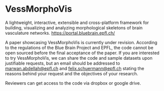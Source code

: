 # VessMorphoVis
A lightweight, interactive, extensible and cross-platform framework for building, visualizing and analyzing morphological skeletons of brain vasculature networks. https://portal.bluebrain.epfl.ch/

A paper showcasing VessMorphoVis is currently under revision. According to the regulations of the Blue Brain Project and EPFL, the code cannot be open sourced before the final acceptance of the paper. If you are interested to try VessMorphoVis, we can share the code and sample datasets upon justifiable requests, but an email should be addressed to marwan.abdellah@epfl.ch and felix.schuermann@epfl.ch stating the reasons behind your request and the objectives of your research.

Reviewers can get access to the code via dropbox or google drive. 

